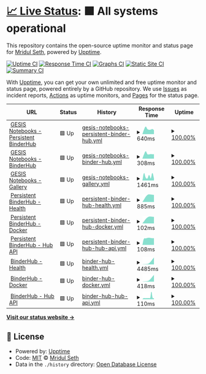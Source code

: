 # [📈 Live Status](https://MridulS.github.io/test_status_page): <!--live status--> **🟩 All systems operational**

This repository contains the open-source uptime monitor and status page for [Mridul Seth](mriduls.github.io), powered by [Upptime](https://github.com/upptime/upptime).

[![Uptime CI](https://github.com/koj-co/upptime/workflows/Uptime%20CI/badge.svg)](https://github.com/koj-co/upptime/actions?query=workflow%3A%22Uptime+CI%22)
[![Response Time CI](https://github.com/koj-co/upptime/workflows/Response%20Time%20CI/badge.svg)](https://github.com/koj-co/upptime/actions?query=workflow%3A%22Response+Time+CI%22)
[![Graphs CI](https://github.com/koj-co/upptime/workflows/Graphs%20CI/badge.svg)](https://github.com/koj-co/upptime/actions?query=workflow%3A%22Graphs+CI%22)
[![Static Site CI](https://github.com/koj-co/upptime/workflows/Static%20Site%20CI/badge.svg)](https://github.com/koj-co/upptime/actions?query=workflow%3A%22Static+Site+CI%22)
[![Summary CI](https://github.com/koj-co/upptime/workflows/Summary%20CI/badge.svg)](https://github.com/koj-co/upptime/actions?query=workflow%3A%22Summary+CI%22)

With [Upptime](https://upptime.js.org), you can get your own unlimited and free uptime monitor and status page, powered entirely by a GitHub repository. We use [Issues](https://github.com/MridulS/test_status_page/issues) as incident reports, [Actions](https://github.com/MridulS/test_status_page/actions) as uptime monitors, and [Pages](https://MridulS.github.io/test_status_page) for the status page.

<!--start: status pages-->
<!-- This summary is generated by Upptime (https://github.com/upptime/upptime) -->
<!-- Do not edit this manually, your changes will be overwritten -->
<!-- prettier-ignore -->
| URL | Status | History | Response Time | Uptime |
| --- | ------ | ------- | ------------- | ------ |
| <img alt="" src="https://favicons.githubusercontent.com/notebooks.gesis.org" height="13"> [GESIS Notebooks - Persistent BinderHub](https://notebooks.gesis.org) | 🟩 Up | [gesis-notebooks-persistent-binder-hub.yml](https://github.com/MridulS/test_status_page/commits/master/history/gesis-notebooks-persistent-binder-hub.yml) | <details><summary><img alt="Response time graph" src="./graphs/gesis-notebooks-persistent-binder-hub/response-time-week.png" height="20"> 640ms</summary><br><a href="https://MridulS.github.io/test_status_page/history/gesis-notebooks-persistent-binder-hub"><img alt="Response time 640" src="https://img.shields.io/endpoint?url=https%3A%2F%2Fraw.githubusercontent.com%2FMridulS%2Ftest_status_page%2Fmaster%2Fapi%2Fgesis-notebooks-persistent-binder-hub%2Fresponse-time.json"></a><br><a href="https://MridulS.github.io/test_status_page/history/gesis-notebooks-persistent-binder-hub"><img alt="24-hour response time 640" src="https://img.shields.io/endpoint?url=https%3A%2F%2Fraw.githubusercontent.com%2FMridulS%2Ftest_status_page%2Fmaster%2Fapi%2Fgesis-notebooks-persistent-binder-hub%2Fresponse-time-day.json"></a><br><a href="https://MridulS.github.io/test_status_page/history/gesis-notebooks-persistent-binder-hub"><img alt="7-day response time 640" src="https://img.shields.io/endpoint?url=https%3A%2F%2Fraw.githubusercontent.com%2FMridulS%2Ftest_status_page%2Fmaster%2Fapi%2Fgesis-notebooks-persistent-binder-hub%2Fresponse-time-week.json"></a><br><a href="https://MridulS.github.io/test_status_page/history/gesis-notebooks-persistent-binder-hub"><img alt="30-day response time 640" src="https://img.shields.io/endpoint?url=https%3A%2F%2Fraw.githubusercontent.com%2FMridulS%2Ftest_status_page%2Fmaster%2Fapi%2Fgesis-notebooks-persistent-binder-hub%2Fresponse-time-month.json"></a><br><a href="https://MridulS.github.io/test_status_page/history/gesis-notebooks-persistent-binder-hub"><img alt="1-year response time 640" src="https://img.shields.io/endpoint?url=https%3A%2F%2Fraw.githubusercontent.com%2FMridulS%2Ftest_status_page%2Fmaster%2Fapi%2Fgesis-notebooks-persistent-binder-hub%2Fresponse-time-year.json"></a></details> | <details><summary><a href="https://MridulS.github.io/test_status_page/history/gesis-notebooks-persistent-binder-hub">100.00%</a></summary><a href="https://MridulS.github.io/test_status_page/history/gesis-notebooks-persistent-binder-hub"><img alt="All-time uptime 100.00%" src="https://img.shields.io/endpoint?url=https%3A%2F%2Fraw.githubusercontent.com%2FMridulS%2Ftest_status_page%2Fmaster%2Fapi%2Fgesis-notebooks-persistent-binder-hub%2Fuptime.json"></a><br><a href="https://MridulS.github.io/test_status_page/history/gesis-notebooks-persistent-binder-hub"><img alt="24-hour uptime 100.00%" src="https://img.shields.io/endpoint?url=https%3A%2F%2Fraw.githubusercontent.com%2FMridulS%2Ftest_status_page%2Fmaster%2Fapi%2Fgesis-notebooks-persistent-binder-hub%2Fuptime-day.json"></a><br><a href="https://MridulS.github.io/test_status_page/history/gesis-notebooks-persistent-binder-hub"><img alt="7-day uptime 100.00%" src="https://img.shields.io/endpoint?url=https%3A%2F%2Fraw.githubusercontent.com%2FMridulS%2Ftest_status_page%2Fmaster%2Fapi%2Fgesis-notebooks-persistent-binder-hub%2Fuptime-week.json"></a><br><a href="https://MridulS.github.io/test_status_page/history/gesis-notebooks-persistent-binder-hub"><img alt="30-day uptime 100.00%" src="https://img.shields.io/endpoint?url=https%3A%2F%2Fraw.githubusercontent.com%2FMridulS%2Ftest_status_page%2Fmaster%2Fapi%2Fgesis-notebooks-persistent-binder-hub%2Fuptime-month.json"></a><br><a href="https://MridulS.github.io/test_status_page/history/gesis-notebooks-persistent-binder-hub"><img alt="1-year uptime 100.00%" src="https://img.shields.io/endpoint?url=https%3A%2F%2Fraw.githubusercontent.com%2FMridulS%2Ftest_status_page%2Fmaster%2Fapi%2Fgesis-notebooks-persistent-binder-hub%2Fuptime-year.json"></a></details>
| <img alt="" src="https://favicons.githubusercontent.com/notebooks.gesis.org" height="13"> [GESIS Notebooks - BinderHub](https://notebooks.gesis.org/binder) | 🟩 Up | [gesis-notebooks-binder-hub.yml](https://github.com/MridulS/test_status_page/commits/master/history/gesis-notebooks-binder-hub.yml) | <details><summary><img alt="Response time graph" src="./graphs/gesis-notebooks-binder-hub/response-time-week.png" height="20"> 308ms</summary><br><a href="https://MridulS.github.io/test_status_page/history/gesis-notebooks-binder-hub"><img alt="Response time 308" src="https://img.shields.io/endpoint?url=https%3A%2F%2Fraw.githubusercontent.com%2FMridulS%2Ftest_status_page%2Fmaster%2Fapi%2Fgesis-notebooks-binder-hub%2Fresponse-time.json"></a><br><a href="https://MridulS.github.io/test_status_page/history/gesis-notebooks-binder-hub"><img alt="24-hour response time 308" src="https://img.shields.io/endpoint?url=https%3A%2F%2Fraw.githubusercontent.com%2FMridulS%2Ftest_status_page%2Fmaster%2Fapi%2Fgesis-notebooks-binder-hub%2Fresponse-time-day.json"></a><br><a href="https://MridulS.github.io/test_status_page/history/gesis-notebooks-binder-hub"><img alt="7-day response time 308" src="https://img.shields.io/endpoint?url=https%3A%2F%2Fraw.githubusercontent.com%2FMridulS%2Ftest_status_page%2Fmaster%2Fapi%2Fgesis-notebooks-binder-hub%2Fresponse-time-week.json"></a><br><a href="https://MridulS.github.io/test_status_page/history/gesis-notebooks-binder-hub"><img alt="30-day response time 308" src="https://img.shields.io/endpoint?url=https%3A%2F%2Fraw.githubusercontent.com%2FMridulS%2Ftest_status_page%2Fmaster%2Fapi%2Fgesis-notebooks-binder-hub%2Fresponse-time-month.json"></a><br><a href="https://MridulS.github.io/test_status_page/history/gesis-notebooks-binder-hub"><img alt="1-year response time 308" src="https://img.shields.io/endpoint?url=https%3A%2F%2Fraw.githubusercontent.com%2FMridulS%2Ftest_status_page%2Fmaster%2Fapi%2Fgesis-notebooks-binder-hub%2Fresponse-time-year.json"></a></details> | <details><summary><a href="https://MridulS.github.io/test_status_page/history/gesis-notebooks-binder-hub">100.00%</a></summary><a href="https://MridulS.github.io/test_status_page/history/gesis-notebooks-binder-hub"><img alt="All-time uptime 100.00%" src="https://img.shields.io/endpoint?url=https%3A%2F%2Fraw.githubusercontent.com%2FMridulS%2Ftest_status_page%2Fmaster%2Fapi%2Fgesis-notebooks-binder-hub%2Fuptime.json"></a><br><a href="https://MridulS.github.io/test_status_page/history/gesis-notebooks-binder-hub"><img alt="24-hour uptime 100.00%" src="https://img.shields.io/endpoint?url=https%3A%2F%2Fraw.githubusercontent.com%2FMridulS%2Ftest_status_page%2Fmaster%2Fapi%2Fgesis-notebooks-binder-hub%2Fuptime-day.json"></a><br><a href="https://MridulS.github.io/test_status_page/history/gesis-notebooks-binder-hub"><img alt="7-day uptime 100.00%" src="https://img.shields.io/endpoint?url=https%3A%2F%2Fraw.githubusercontent.com%2FMridulS%2Ftest_status_page%2Fmaster%2Fapi%2Fgesis-notebooks-binder-hub%2Fuptime-week.json"></a><br><a href="https://MridulS.github.io/test_status_page/history/gesis-notebooks-binder-hub"><img alt="30-day uptime 100.00%" src="https://img.shields.io/endpoint?url=https%3A%2F%2Fraw.githubusercontent.com%2FMridulS%2Ftest_status_page%2Fmaster%2Fapi%2Fgesis-notebooks-binder-hub%2Fuptime-month.json"></a><br><a href="https://MridulS.github.io/test_status_page/history/gesis-notebooks-binder-hub"><img alt="1-year uptime 100.00%" src="https://img.shields.io/endpoint?url=https%3A%2F%2Fraw.githubusercontent.com%2FMridulS%2Ftest_status_page%2Fmaster%2Fapi%2Fgesis-notebooks-binder-hub%2Fuptime-year.json"></a></details>
| <img alt="" src="https://favicons.githubusercontent.com/notebooks.gesis.org" height="13"> [GESIS Notebooks - Gallery](https://notebooks.gesis.org/gallery/) | 🟩 Up | [gesis-notebooks-gallery.yml](https://github.com/MridulS/test_status_page/commits/master/history/gesis-notebooks-gallery.yml) | <details><summary><img alt="Response time graph" src="./graphs/gesis-notebooks-gallery/response-time-week.png" height="20"> 1461ms</summary><br><a href="https://MridulS.github.io/test_status_page/history/gesis-notebooks-gallery"><img alt="Response time 1461" src="https://img.shields.io/endpoint?url=https%3A%2F%2Fraw.githubusercontent.com%2FMridulS%2Ftest_status_page%2Fmaster%2Fapi%2Fgesis-notebooks-gallery%2Fresponse-time.json"></a><br><a href="https://MridulS.github.io/test_status_page/history/gesis-notebooks-gallery"><img alt="24-hour response time 1461" src="https://img.shields.io/endpoint?url=https%3A%2F%2Fraw.githubusercontent.com%2FMridulS%2Ftest_status_page%2Fmaster%2Fapi%2Fgesis-notebooks-gallery%2Fresponse-time-day.json"></a><br><a href="https://MridulS.github.io/test_status_page/history/gesis-notebooks-gallery"><img alt="7-day response time 1461" src="https://img.shields.io/endpoint?url=https%3A%2F%2Fraw.githubusercontent.com%2FMridulS%2Ftest_status_page%2Fmaster%2Fapi%2Fgesis-notebooks-gallery%2Fresponse-time-week.json"></a><br><a href="https://MridulS.github.io/test_status_page/history/gesis-notebooks-gallery"><img alt="30-day response time 1461" src="https://img.shields.io/endpoint?url=https%3A%2F%2Fraw.githubusercontent.com%2FMridulS%2Ftest_status_page%2Fmaster%2Fapi%2Fgesis-notebooks-gallery%2Fresponse-time-month.json"></a><br><a href="https://MridulS.github.io/test_status_page/history/gesis-notebooks-gallery"><img alt="1-year response time 1461" src="https://img.shields.io/endpoint?url=https%3A%2F%2Fraw.githubusercontent.com%2FMridulS%2Ftest_status_page%2Fmaster%2Fapi%2Fgesis-notebooks-gallery%2Fresponse-time-year.json"></a></details> | <details><summary><a href="https://MridulS.github.io/test_status_page/history/gesis-notebooks-gallery">100.00%</a></summary><a href="https://MridulS.github.io/test_status_page/history/gesis-notebooks-gallery"><img alt="All-time uptime 100.00%" src="https://img.shields.io/endpoint?url=https%3A%2F%2Fraw.githubusercontent.com%2FMridulS%2Ftest_status_page%2Fmaster%2Fapi%2Fgesis-notebooks-gallery%2Fuptime.json"></a><br><a href="https://MridulS.github.io/test_status_page/history/gesis-notebooks-gallery"><img alt="24-hour uptime 100.00%" src="https://img.shields.io/endpoint?url=https%3A%2F%2Fraw.githubusercontent.com%2FMridulS%2Ftest_status_page%2Fmaster%2Fapi%2Fgesis-notebooks-gallery%2Fuptime-day.json"></a><br><a href="https://MridulS.github.io/test_status_page/history/gesis-notebooks-gallery"><img alt="7-day uptime 100.00%" src="https://img.shields.io/endpoint?url=https%3A%2F%2Fraw.githubusercontent.com%2FMridulS%2Ftest_status_page%2Fmaster%2Fapi%2Fgesis-notebooks-gallery%2Fuptime-week.json"></a><br><a href="https://MridulS.github.io/test_status_page/history/gesis-notebooks-gallery"><img alt="30-day uptime 100.00%" src="https://img.shields.io/endpoint?url=https%3A%2F%2Fraw.githubusercontent.com%2FMridulS%2Ftest_status_page%2Fmaster%2Fapi%2Fgesis-notebooks-gallery%2Fuptime-month.json"></a><br><a href="https://MridulS.github.io/test_status_page/history/gesis-notebooks-gallery"><img alt="1-year uptime 100.00%" src="https://img.shields.io/endpoint?url=https%3A%2F%2Fraw.githubusercontent.com%2FMridulS%2Ftest_status_page%2Fmaster%2Fapi%2Fgesis-notebooks-gallery%2Fuptime-year.json"></a></details>
| <img alt="" src="https://favicons.githubusercontent.com/notebooks.gesis.org" height="13"> [Persistent BinderHub - Health](https://notebooks.gesis.org/services/binder/health) | 🟩 Up | [persistent-binder-hub-health.yml](https://github.com/MridulS/test_status_page/commits/master/history/persistent-binder-hub-health.yml) | <details><summary><img alt="Response time graph" src="./graphs/persistent-binder-hub-health/response-time-week.png" height="20"> 885ms</summary><br><a href="https://MridulS.github.io/test_status_page/history/persistent-binder-hub-health"><img alt="Response time 885" src="https://img.shields.io/endpoint?url=https%3A%2F%2Fraw.githubusercontent.com%2FMridulS%2Ftest_status_page%2Fmaster%2Fapi%2Fpersistent-binder-hub-health%2Fresponse-time.json"></a><br><a href="https://MridulS.github.io/test_status_page/history/persistent-binder-hub-health"><img alt="24-hour response time 885" src="https://img.shields.io/endpoint?url=https%3A%2F%2Fraw.githubusercontent.com%2FMridulS%2Ftest_status_page%2Fmaster%2Fapi%2Fpersistent-binder-hub-health%2Fresponse-time-day.json"></a><br><a href="https://MridulS.github.io/test_status_page/history/persistent-binder-hub-health"><img alt="7-day response time 885" src="https://img.shields.io/endpoint?url=https%3A%2F%2Fraw.githubusercontent.com%2FMridulS%2Ftest_status_page%2Fmaster%2Fapi%2Fpersistent-binder-hub-health%2Fresponse-time-week.json"></a><br><a href="https://MridulS.github.io/test_status_page/history/persistent-binder-hub-health"><img alt="30-day response time 885" src="https://img.shields.io/endpoint?url=https%3A%2F%2Fraw.githubusercontent.com%2FMridulS%2Ftest_status_page%2Fmaster%2Fapi%2Fpersistent-binder-hub-health%2Fresponse-time-month.json"></a><br><a href="https://MridulS.github.io/test_status_page/history/persistent-binder-hub-health"><img alt="1-year response time 885" src="https://img.shields.io/endpoint?url=https%3A%2F%2Fraw.githubusercontent.com%2FMridulS%2Ftest_status_page%2Fmaster%2Fapi%2Fpersistent-binder-hub-health%2Fresponse-time-year.json"></a></details> | <details><summary><a href="https://MridulS.github.io/test_status_page/history/persistent-binder-hub-health">100.00%</a></summary><a href="https://MridulS.github.io/test_status_page/history/persistent-binder-hub-health"><img alt="All-time uptime 100.00%" src="https://img.shields.io/endpoint?url=https%3A%2F%2Fraw.githubusercontent.com%2FMridulS%2Ftest_status_page%2Fmaster%2Fapi%2Fpersistent-binder-hub-health%2Fuptime.json"></a><br><a href="https://MridulS.github.io/test_status_page/history/persistent-binder-hub-health"><img alt="24-hour uptime 100.00%" src="https://img.shields.io/endpoint?url=https%3A%2F%2Fraw.githubusercontent.com%2FMridulS%2Ftest_status_page%2Fmaster%2Fapi%2Fpersistent-binder-hub-health%2Fuptime-day.json"></a><br><a href="https://MridulS.github.io/test_status_page/history/persistent-binder-hub-health"><img alt="7-day uptime 100.00%" src="https://img.shields.io/endpoint?url=https%3A%2F%2Fraw.githubusercontent.com%2FMridulS%2Ftest_status_page%2Fmaster%2Fapi%2Fpersistent-binder-hub-health%2Fuptime-week.json"></a><br><a href="https://MridulS.github.io/test_status_page/history/persistent-binder-hub-health"><img alt="30-day uptime 100.00%" src="https://img.shields.io/endpoint?url=https%3A%2F%2Fraw.githubusercontent.com%2FMridulS%2Ftest_status_page%2Fmaster%2Fapi%2Fpersistent-binder-hub-health%2Fuptime-month.json"></a><br><a href="https://MridulS.github.io/test_status_page/history/persistent-binder-hub-health"><img alt="1-year uptime 100.00%" src="https://img.shields.io/endpoint?url=https%3A%2F%2Fraw.githubusercontent.com%2FMridulS%2Ftest_status_page%2Fmaster%2Fapi%2Fpersistent-binder-hub-health%2Fuptime-year.json"></a></details>
| <img alt="" src="https://favicons.githubusercontent.com/notebooks.gesis.org" height="13"> [Persistent BinderHub - Docker](https://notebooks.gesis.org/services/binder/health) | 🟩 Up | [persistent-binder-hub-docker.yml](https://github.com/MridulS/test_status_page/commits/master/history/persistent-binder-hub-docker.yml) | <details><summary><img alt="Response time graph" src="./graphs/persistent-binder-hub-docker/response-time-week.png" height="20"> 102ms</summary><br><a href="https://MridulS.github.io/test_status_page/history/persistent-binder-hub-docker"><img alt="Response time 102" src="https://img.shields.io/endpoint?url=https%3A%2F%2Fraw.githubusercontent.com%2FMridulS%2Ftest_status_page%2Fmaster%2Fapi%2Fpersistent-binder-hub-docker%2Fresponse-time.json"></a><br><a href="https://MridulS.github.io/test_status_page/history/persistent-binder-hub-docker"><img alt="24-hour response time 102" src="https://img.shields.io/endpoint?url=https%3A%2F%2Fraw.githubusercontent.com%2FMridulS%2Ftest_status_page%2Fmaster%2Fapi%2Fpersistent-binder-hub-docker%2Fresponse-time-day.json"></a><br><a href="https://MridulS.github.io/test_status_page/history/persistent-binder-hub-docker"><img alt="7-day response time 102" src="https://img.shields.io/endpoint?url=https%3A%2F%2Fraw.githubusercontent.com%2FMridulS%2Ftest_status_page%2Fmaster%2Fapi%2Fpersistent-binder-hub-docker%2Fresponse-time-week.json"></a><br><a href="https://MridulS.github.io/test_status_page/history/persistent-binder-hub-docker"><img alt="30-day response time 102" src="https://img.shields.io/endpoint?url=https%3A%2F%2Fraw.githubusercontent.com%2FMridulS%2Ftest_status_page%2Fmaster%2Fapi%2Fpersistent-binder-hub-docker%2Fresponse-time-month.json"></a><br><a href="https://MridulS.github.io/test_status_page/history/persistent-binder-hub-docker"><img alt="1-year response time 102" src="https://img.shields.io/endpoint?url=https%3A%2F%2Fraw.githubusercontent.com%2FMridulS%2Ftest_status_page%2Fmaster%2Fapi%2Fpersistent-binder-hub-docker%2Fresponse-time-year.json"></a></details> | <details><summary><a href="https://MridulS.github.io/test_status_page/history/persistent-binder-hub-docker">100.00%</a></summary><a href="https://MridulS.github.io/test_status_page/history/persistent-binder-hub-docker"><img alt="All-time uptime 100.00%" src="https://img.shields.io/endpoint?url=https%3A%2F%2Fraw.githubusercontent.com%2FMridulS%2Ftest_status_page%2Fmaster%2Fapi%2Fpersistent-binder-hub-docker%2Fuptime.json"></a><br><a href="https://MridulS.github.io/test_status_page/history/persistent-binder-hub-docker"><img alt="24-hour uptime 100.00%" src="https://img.shields.io/endpoint?url=https%3A%2F%2Fraw.githubusercontent.com%2FMridulS%2Ftest_status_page%2Fmaster%2Fapi%2Fpersistent-binder-hub-docker%2Fuptime-day.json"></a><br><a href="https://MridulS.github.io/test_status_page/history/persistent-binder-hub-docker"><img alt="7-day uptime 100.00%" src="https://img.shields.io/endpoint?url=https%3A%2F%2Fraw.githubusercontent.com%2FMridulS%2Ftest_status_page%2Fmaster%2Fapi%2Fpersistent-binder-hub-docker%2Fuptime-week.json"></a><br><a href="https://MridulS.github.io/test_status_page/history/persistent-binder-hub-docker"><img alt="30-day uptime 100.00%" src="https://img.shields.io/endpoint?url=https%3A%2F%2Fraw.githubusercontent.com%2FMridulS%2Ftest_status_page%2Fmaster%2Fapi%2Fpersistent-binder-hub-docker%2Fuptime-month.json"></a><br><a href="https://MridulS.github.io/test_status_page/history/persistent-binder-hub-docker"><img alt="1-year uptime 100.00%" src="https://img.shields.io/endpoint?url=https%3A%2F%2Fraw.githubusercontent.com%2FMridulS%2Ftest_status_page%2Fmaster%2Fapi%2Fpersistent-binder-hub-docker%2Fuptime-year.json"></a></details>
| <img alt="" src="https://favicons.githubusercontent.com/notebooks.gesis.org" height="13"> [Persistent BinderHub - Hub API](https://notebooks.gesis.org/services/binder/health) | 🟩 Up | [persistent-binder-hub-hub-api.yml](https://github.com/MridulS/test_status_page/commits/master/history/persistent-binder-hub-hub-api.yml) | <details><summary><img alt="Response time graph" src="./graphs/persistent-binder-hub-hub-api/response-time-week.png" height="20"> 108ms</summary><br><a href="https://MridulS.github.io/test_status_page/history/persistent-binder-hub-hub-api"><img alt="Response time 108" src="https://img.shields.io/endpoint?url=https%3A%2F%2Fraw.githubusercontent.com%2FMridulS%2Ftest_status_page%2Fmaster%2Fapi%2Fpersistent-binder-hub-hub-api%2Fresponse-time.json"></a><br><a href="https://MridulS.github.io/test_status_page/history/persistent-binder-hub-hub-api"><img alt="24-hour response time 108" src="https://img.shields.io/endpoint?url=https%3A%2F%2Fraw.githubusercontent.com%2FMridulS%2Ftest_status_page%2Fmaster%2Fapi%2Fpersistent-binder-hub-hub-api%2Fresponse-time-day.json"></a><br><a href="https://MridulS.github.io/test_status_page/history/persistent-binder-hub-hub-api"><img alt="7-day response time 108" src="https://img.shields.io/endpoint?url=https%3A%2F%2Fraw.githubusercontent.com%2FMridulS%2Ftest_status_page%2Fmaster%2Fapi%2Fpersistent-binder-hub-hub-api%2Fresponse-time-week.json"></a><br><a href="https://MridulS.github.io/test_status_page/history/persistent-binder-hub-hub-api"><img alt="30-day response time 108" src="https://img.shields.io/endpoint?url=https%3A%2F%2Fraw.githubusercontent.com%2FMridulS%2Ftest_status_page%2Fmaster%2Fapi%2Fpersistent-binder-hub-hub-api%2Fresponse-time-month.json"></a><br><a href="https://MridulS.github.io/test_status_page/history/persistent-binder-hub-hub-api"><img alt="1-year response time 108" src="https://img.shields.io/endpoint?url=https%3A%2F%2Fraw.githubusercontent.com%2FMridulS%2Ftest_status_page%2Fmaster%2Fapi%2Fpersistent-binder-hub-hub-api%2Fresponse-time-year.json"></a></details> | <details><summary><a href="https://MridulS.github.io/test_status_page/history/persistent-binder-hub-hub-api">100.00%</a></summary><a href="https://MridulS.github.io/test_status_page/history/persistent-binder-hub-hub-api"><img alt="All-time uptime 100.00%" src="https://img.shields.io/endpoint?url=https%3A%2F%2Fraw.githubusercontent.com%2FMridulS%2Ftest_status_page%2Fmaster%2Fapi%2Fpersistent-binder-hub-hub-api%2Fuptime.json"></a><br><a href="https://MridulS.github.io/test_status_page/history/persistent-binder-hub-hub-api"><img alt="24-hour uptime 100.00%" src="https://img.shields.io/endpoint?url=https%3A%2F%2Fraw.githubusercontent.com%2FMridulS%2Ftest_status_page%2Fmaster%2Fapi%2Fpersistent-binder-hub-hub-api%2Fuptime-day.json"></a><br><a href="https://MridulS.github.io/test_status_page/history/persistent-binder-hub-hub-api"><img alt="7-day uptime 100.00%" src="https://img.shields.io/endpoint?url=https%3A%2F%2Fraw.githubusercontent.com%2FMridulS%2Ftest_status_page%2Fmaster%2Fapi%2Fpersistent-binder-hub-hub-api%2Fuptime-week.json"></a><br><a href="https://MridulS.github.io/test_status_page/history/persistent-binder-hub-hub-api"><img alt="30-day uptime 100.00%" src="https://img.shields.io/endpoint?url=https%3A%2F%2Fraw.githubusercontent.com%2FMridulS%2Ftest_status_page%2Fmaster%2Fapi%2Fpersistent-binder-hub-hub-api%2Fuptime-month.json"></a><br><a href="https://MridulS.github.io/test_status_page/history/persistent-binder-hub-hub-api"><img alt="1-year uptime 100.00%" src="https://img.shields.io/endpoint?url=https%3A%2F%2Fraw.githubusercontent.com%2FMridulS%2Ftest_status_page%2Fmaster%2Fapi%2Fpersistent-binder-hub-hub-api%2Fuptime-year.json"></a></details>
| <img alt="" src="https://favicons.githubusercontent.com/notebooks.gesis.org" height="13"> [BinderHub - Health](https://notebooks.gesis.org/binder/health) | 🟩 Up | [binder-hub-health.yml](https://github.com/MridulS/test_status_page/commits/master/history/binder-hub-health.yml) | <details><summary><img alt="Response time graph" src="./graphs/binder-hub-health/response-time-week.png" height="20"> 4485ms</summary><br><a href="https://MridulS.github.io/test_status_page/history/binder-hub-health"><img alt="Response time 4485" src="https://img.shields.io/endpoint?url=https%3A%2F%2Fraw.githubusercontent.com%2FMridulS%2Ftest_status_page%2Fmaster%2Fapi%2Fbinder-hub-health%2Fresponse-time.json"></a><br><a href="https://MridulS.github.io/test_status_page/history/binder-hub-health"><img alt="24-hour response time 4485" src="https://img.shields.io/endpoint?url=https%3A%2F%2Fraw.githubusercontent.com%2FMridulS%2Ftest_status_page%2Fmaster%2Fapi%2Fbinder-hub-health%2Fresponse-time-day.json"></a><br><a href="https://MridulS.github.io/test_status_page/history/binder-hub-health"><img alt="7-day response time 4485" src="https://img.shields.io/endpoint?url=https%3A%2F%2Fraw.githubusercontent.com%2FMridulS%2Ftest_status_page%2Fmaster%2Fapi%2Fbinder-hub-health%2Fresponse-time-week.json"></a><br><a href="https://MridulS.github.io/test_status_page/history/binder-hub-health"><img alt="30-day response time 4485" src="https://img.shields.io/endpoint?url=https%3A%2F%2Fraw.githubusercontent.com%2FMridulS%2Ftest_status_page%2Fmaster%2Fapi%2Fbinder-hub-health%2Fresponse-time-month.json"></a><br><a href="https://MridulS.github.io/test_status_page/history/binder-hub-health"><img alt="1-year response time 4485" src="https://img.shields.io/endpoint?url=https%3A%2F%2Fraw.githubusercontent.com%2FMridulS%2Ftest_status_page%2Fmaster%2Fapi%2Fbinder-hub-health%2Fresponse-time-year.json"></a></details> | <details><summary><a href="https://MridulS.github.io/test_status_page/history/binder-hub-health">100.00%</a></summary><a href="https://MridulS.github.io/test_status_page/history/binder-hub-health"><img alt="All-time uptime 100.00%" src="https://img.shields.io/endpoint?url=https%3A%2F%2Fraw.githubusercontent.com%2FMridulS%2Ftest_status_page%2Fmaster%2Fapi%2Fbinder-hub-health%2Fuptime.json"></a><br><a href="https://MridulS.github.io/test_status_page/history/binder-hub-health"><img alt="24-hour uptime 100.00%" src="https://img.shields.io/endpoint?url=https%3A%2F%2Fraw.githubusercontent.com%2FMridulS%2Ftest_status_page%2Fmaster%2Fapi%2Fbinder-hub-health%2Fuptime-day.json"></a><br><a href="https://MridulS.github.io/test_status_page/history/binder-hub-health"><img alt="7-day uptime 100.00%" src="https://img.shields.io/endpoint?url=https%3A%2F%2Fraw.githubusercontent.com%2FMridulS%2Ftest_status_page%2Fmaster%2Fapi%2Fbinder-hub-health%2Fuptime-week.json"></a><br><a href="https://MridulS.github.io/test_status_page/history/binder-hub-health"><img alt="30-day uptime 100.00%" src="https://img.shields.io/endpoint?url=https%3A%2F%2Fraw.githubusercontent.com%2FMridulS%2Ftest_status_page%2Fmaster%2Fapi%2Fbinder-hub-health%2Fuptime-month.json"></a><br><a href="https://MridulS.github.io/test_status_page/history/binder-hub-health"><img alt="1-year uptime 100.00%" src="https://img.shields.io/endpoint?url=https%3A%2F%2Fraw.githubusercontent.com%2FMridulS%2Ftest_status_page%2Fmaster%2Fapi%2Fbinder-hub-health%2Fuptime-year.json"></a></details>
| <img alt="" src="https://favicons.githubusercontent.com/notebooks.gesis.org" height="13"> [BinderHub - Docker](https://notebooks.gesis.org/binder/health) | 🟩 Up | [binder-hub-docker.yml](https://github.com/MridulS/test_status_page/commits/master/history/binder-hub-docker.yml) | <details><summary><img alt="Response time graph" src="./graphs/binder-hub-docker/response-time-week.png" height="20"> 418ms</summary><br><a href="https://MridulS.github.io/test_status_page/history/binder-hub-docker"><img alt="Response time 418" src="https://img.shields.io/endpoint?url=https%3A%2F%2Fraw.githubusercontent.com%2FMridulS%2Ftest_status_page%2Fmaster%2Fapi%2Fbinder-hub-docker%2Fresponse-time.json"></a><br><a href="https://MridulS.github.io/test_status_page/history/binder-hub-docker"><img alt="24-hour response time 418" src="https://img.shields.io/endpoint?url=https%3A%2F%2Fraw.githubusercontent.com%2FMridulS%2Ftest_status_page%2Fmaster%2Fapi%2Fbinder-hub-docker%2Fresponse-time-day.json"></a><br><a href="https://MridulS.github.io/test_status_page/history/binder-hub-docker"><img alt="7-day response time 418" src="https://img.shields.io/endpoint?url=https%3A%2F%2Fraw.githubusercontent.com%2FMridulS%2Ftest_status_page%2Fmaster%2Fapi%2Fbinder-hub-docker%2Fresponse-time-week.json"></a><br><a href="https://MridulS.github.io/test_status_page/history/binder-hub-docker"><img alt="30-day response time 418" src="https://img.shields.io/endpoint?url=https%3A%2F%2Fraw.githubusercontent.com%2FMridulS%2Ftest_status_page%2Fmaster%2Fapi%2Fbinder-hub-docker%2Fresponse-time-month.json"></a><br><a href="https://MridulS.github.io/test_status_page/history/binder-hub-docker"><img alt="1-year response time 418" src="https://img.shields.io/endpoint?url=https%3A%2F%2Fraw.githubusercontent.com%2FMridulS%2Ftest_status_page%2Fmaster%2Fapi%2Fbinder-hub-docker%2Fresponse-time-year.json"></a></details> | <details><summary><a href="https://MridulS.github.io/test_status_page/history/binder-hub-docker">100.00%</a></summary><a href="https://MridulS.github.io/test_status_page/history/binder-hub-docker"><img alt="All-time uptime 100.00%" src="https://img.shields.io/endpoint?url=https%3A%2F%2Fraw.githubusercontent.com%2FMridulS%2Ftest_status_page%2Fmaster%2Fapi%2Fbinder-hub-docker%2Fuptime.json"></a><br><a href="https://MridulS.github.io/test_status_page/history/binder-hub-docker"><img alt="24-hour uptime 100.00%" src="https://img.shields.io/endpoint?url=https%3A%2F%2Fraw.githubusercontent.com%2FMridulS%2Ftest_status_page%2Fmaster%2Fapi%2Fbinder-hub-docker%2Fuptime-day.json"></a><br><a href="https://MridulS.github.io/test_status_page/history/binder-hub-docker"><img alt="7-day uptime 100.00%" src="https://img.shields.io/endpoint?url=https%3A%2F%2Fraw.githubusercontent.com%2FMridulS%2Ftest_status_page%2Fmaster%2Fapi%2Fbinder-hub-docker%2Fuptime-week.json"></a><br><a href="https://MridulS.github.io/test_status_page/history/binder-hub-docker"><img alt="30-day uptime 100.00%" src="https://img.shields.io/endpoint?url=https%3A%2F%2Fraw.githubusercontent.com%2FMridulS%2Ftest_status_page%2Fmaster%2Fapi%2Fbinder-hub-docker%2Fuptime-month.json"></a><br><a href="https://MridulS.github.io/test_status_page/history/binder-hub-docker"><img alt="1-year uptime 100.00%" src="https://img.shields.io/endpoint?url=https%3A%2F%2Fraw.githubusercontent.com%2FMridulS%2Ftest_status_page%2Fmaster%2Fapi%2Fbinder-hub-docker%2Fuptime-year.json"></a></details>
| <img alt="" src="https://favicons.githubusercontent.com/notebooks.gesis.org" height="13"> [BinderHub - Hub API](https://notebooks.gesis.org/binder/health) | 🟩 Up | [binder-hub-hub-api.yml](https://github.com/MridulS/test_status_page/commits/master/history/binder-hub-hub-api.yml) | <details><summary><img alt="Response time graph" src="./graphs/binder-hub-hub-api/response-time-week.png" height="20"> 110ms</summary><br><a href="https://MridulS.github.io/test_status_page/history/binder-hub-hub-api"><img alt="Response time 110" src="https://img.shields.io/endpoint?url=https%3A%2F%2Fraw.githubusercontent.com%2FMridulS%2Ftest_status_page%2Fmaster%2Fapi%2Fbinder-hub-hub-api%2Fresponse-time.json"></a><br><a href="https://MridulS.github.io/test_status_page/history/binder-hub-hub-api"><img alt="24-hour response time 110" src="https://img.shields.io/endpoint?url=https%3A%2F%2Fraw.githubusercontent.com%2FMridulS%2Ftest_status_page%2Fmaster%2Fapi%2Fbinder-hub-hub-api%2Fresponse-time-day.json"></a><br><a href="https://MridulS.github.io/test_status_page/history/binder-hub-hub-api"><img alt="7-day response time 110" src="https://img.shields.io/endpoint?url=https%3A%2F%2Fraw.githubusercontent.com%2FMridulS%2Ftest_status_page%2Fmaster%2Fapi%2Fbinder-hub-hub-api%2Fresponse-time-week.json"></a><br><a href="https://MridulS.github.io/test_status_page/history/binder-hub-hub-api"><img alt="30-day response time 110" src="https://img.shields.io/endpoint?url=https%3A%2F%2Fraw.githubusercontent.com%2FMridulS%2Ftest_status_page%2Fmaster%2Fapi%2Fbinder-hub-hub-api%2Fresponse-time-month.json"></a><br><a href="https://MridulS.github.io/test_status_page/history/binder-hub-hub-api"><img alt="1-year response time 110" src="https://img.shields.io/endpoint?url=https%3A%2F%2Fraw.githubusercontent.com%2FMridulS%2Ftest_status_page%2Fmaster%2Fapi%2Fbinder-hub-hub-api%2Fresponse-time-year.json"></a></details> | <details><summary><a href="https://MridulS.github.io/test_status_page/history/binder-hub-hub-api">100.00%</a></summary><a href="https://MridulS.github.io/test_status_page/history/binder-hub-hub-api"><img alt="All-time uptime 100.00%" src="https://img.shields.io/endpoint?url=https%3A%2F%2Fraw.githubusercontent.com%2FMridulS%2Ftest_status_page%2Fmaster%2Fapi%2Fbinder-hub-hub-api%2Fuptime.json"></a><br><a href="https://MridulS.github.io/test_status_page/history/binder-hub-hub-api"><img alt="24-hour uptime 100.00%" src="https://img.shields.io/endpoint?url=https%3A%2F%2Fraw.githubusercontent.com%2FMridulS%2Ftest_status_page%2Fmaster%2Fapi%2Fbinder-hub-hub-api%2Fuptime-day.json"></a><br><a href="https://MridulS.github.io/test_status_page/history/binder-hub-hub-api"><img alt="7-day uptime 100.00%" src="https://img.shields.io/endpoint?url=https%3A%2F%2Fraw.githubusercontent.com%2FMridulS%2Ftest_status_page%2Fmaster%2Fapi%2Fbinder-hub-hub-api%2Fuptime-week.json"></a><br><a href="https://MridulS.github.io/test_status_page/history/binder-hub-hub-api"><img alt="30-day uptime 100.00%" src="https://img.shields.io/endpoint?url=https%3A%2F%2Fraw.githubusercontent.com%2FMridulS%2Ftest_status_page%2Fmaster%2Fapi%2Fbinder-hub-hub-api%2Fuptime-month.json"></a><br><a href="https://MridulS.github.io/test_status_page/history/binder-hub-hub-api"><img alt="1-year uptime 100.00%" src="https://img.shields.io/endpoint?url=https%3A%2F%2Fraw.githubusercontent.com%2FMridulS%2Ftest_status_page%2Fmaster%2Fapi%2Fbinder-hub-hub-api%2Fuptime-year.json"></a></details>

<!--end: status pages-->

[**Visit our status website →**](https://MridulS.github.io/test_status_page)

## 📄 License

- Powered by: [Upptime](https://github.com/upptime/upptime)
- Code: [MIT](./LICENSE) © [Mridul Seth](mriduls.github.io)
- Data in the `./history` directory: [Open Database License](https://opendatacommons.org/licenses/odbl/1-0/)
